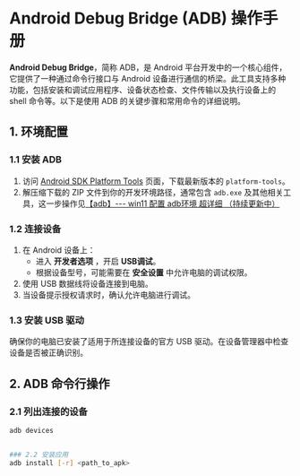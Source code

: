 # Android Debug Bridge (ADB) 操作手册

**Android Debug Bridge**，简称 ADB，是 Android 平台开发中的一个核心组件，它提供了一种通过命令行接口与 Android 设备进行通信的桥梁。此工具支持多种功能，包括安装和调试应用程序、设备状态检查、文件传输以及执行设备上的 shell 命令等。以下是使用 ADB 的关键步骤和常用命令的详细说明。

## 1. 环境配置

### 1.1 安装 ADB
1. 访问 [Android SDK Platform Tools](https://developer.android.com/studio/releases/platform-tools) 页面，下载最新版本的 `platform-tools`。
2. 解压缩下载的 ZIP 文件到你的开发环境路径，通常包含 `adb.exe` 及其他相关工具，这一步操作见[【adb】--- win11 配置 adb环境 超详细 （持续更新中）](https://blog.csdn.net/weixin_44205779/article/details/128215134?ops_request_misc=%257B%2522request%255Fid%2522%253A%2522171785530116800226525318%2522%252C%2522scm%2522%253A%252220140713.130102334..%2522%257D&request_id=171785530116800226525318&biz_id=0&utm_medium=distribute.pc_search_result.none-task-blog-2~all~sobaiduend~default-2-128215134-null-null.142^v100^pc_search_result_base3&utm_term=win11%E5%AE%89%E8%A3%85adb&spm=1018.2226.3001.4187)

### 1.2 连接设备
1. 在 Android 设备上：
   - 进入 **开发者选项** ，开启 **USB调试**。
   - 根据设备型号，可能需要在 **安全设置** 中允许电脑的调试权限。
2. 使用 USB 数据线将设备连接到电脑。
3. 当设备提示授权请求时，确认允许电脑进行调试。

### 1.3 安装 USB 驱动
确保你的电脑已安装了适用于所连接设备的官方 USB 驱动。在设备管理器中检查设备是否被正确识别。

## 2. ADB 命令行操作

### 2.1 列出连接的设备
```bash
adb devices


### 2.2 安装应用
adb install [-r] <path_to_apk>